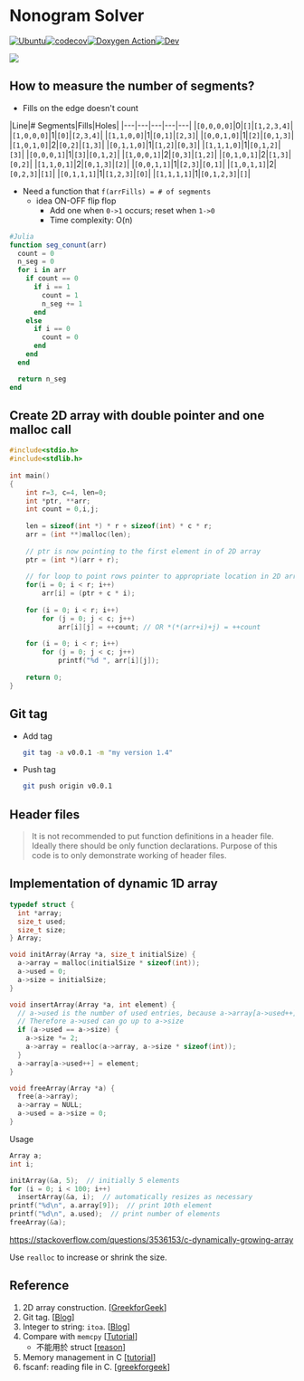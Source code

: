 # Nonogram Solver

[![Ubuntu](https://github.com/stevengogogo/NonogramSolver/actions/workflows/ci.yml/badge.svg)](https://github.com/stevengogogo/NonogramSolver/actions/workflows/ci.yml)[![codecov](https://codecov.io/gh/stevengogogo/NonogramSolver/branch/main/graph/badge.svg?token=5F6B6C9M1K)](https://codecov.io/gh/stevengogogo/NonogramSolver)[![Doxygen Action](https://github.com/stevengogogo/NonogramSolver/actions/workflows/doc.yml/badge.svg)](https://github.com/stevengogogo/NonogramSolver/actions/workflows/doc.yml)[![Dev](https://img.shields.io/badge/docs-dev-blue.svg)](https://stevengogogo.github.io/NonogramSolver/)


![](https://user-images.githubusercontent.com/29009898/110197098-19e2aa00-7e84-11eb-8e0c-396e6a0056a3.png)


## How to measure the number of segments?

- Fills on the edge doesn't count

|Line|# Segments|Fills|Holes|
|---|---|---|---|---|
|`[0,0,0,0]`|0|`[]`|`[1,2,3,4]`|
|`[1,0,0,0]`|1|`[0]`|`[2,3,4]`|
|`[1,1,0,0]`|1|`[0,1]`|`[2,3]`|
|`[0,0,1,0]`|1|`[2]`|`[0,1,3]`|
|`[1,0,1,0]`|2|`[0,2]`|`[1,3]`|
|`[0,1,1,0]`|1|`[1,2]`|`[0,3]`|
|`[1,1,1,0]`|1|`[0,1,2]`|`[3]`|
|`[0,0,0,1]`|1|`[3]`|`[0,1,2]`|
|`[1,0,0,1]`|2|`[0,3]`|`[1,2]`|
|`[0,1,0,1]`|2|`[1,3]`|`[0,2]`|
|`[1,1,0,1]`|2|`[0,1,3]`|`[2]`|
|`[0,0,1,1]`|1|`[2,3]`|`[0,1]`|
|`[1,0,1,1]`|2|`[0,2,3]`|`[1]`|
|`[0,1,1,1]`|1|`[1,2,3]`|`[0]`|
|`[1,1,1,1]`|1|`[0,1,2,3]`|`[]`|

- Need a function that `f(arrFills) = # of segments`
  - idea ON-OFF flip flop
    - Add one when `0->1` occurs; reset when `1->0`
    - Time complexity: O(n)

```julia
#Julia
function seg_conunt(arr)
  count = 0 
  n_seg = 0
  for i in arr
    if count == 0
      if i == 1
        count = 1
        n_seg += 1
      end
    else
      if i == 0
        count = 0
      end
    end
  end

  return n_seg
end
```

## Create 2D array with double pointer and one malloc call

```c
#include<stdio.h> 
#include<stdlib.h> 
  
int main() 
{ 
    int r=3, c=4, len=0; 
    int *ptr, **arr; 
    int count = 0,i,j; 
  
    len = sizeof(int *) * r + sizeof(int) * c * r; 
    arr = (int **)malloc(len); 
  
    // ptr is now pointing to the first element in of 2D array 
    ptr = (int *)(arr + r); 
  
    // for loop to point rows pointer to appropriate location in 2D array 
    for(i = 0; i < r; i++) 
        arr[i] = (ptr + c * i); 
  
    for (i = 0; i < r; i++) 
        for (j = 0; j < c; j++) 
            arr[i][j] = ++count; // OR *(*(arr+i)+j) = ++count 
  
    for (i = 0; i < r; i++) 
        for (j = 0; j < c; j++) 
            printf("%d ", arr[i][j]); 
  
    return 0; 
} 
```

## Git tag

- Add tag
    ```sh
    git tag -a v0.0.1 -m "my version 1.4"
    ```
- Push tag
    ```sh
    git push origin v0.0.1
    ```

## Header files
> It is not recommended to put function definitions in a header file. Ideally there should be only function declarations. Purpose of this code is to only demonstrate working of header files. 

## Implementation of dynamic 1D array

```c
typedef struct {
  int *array;
  size_t used;
  size_t size;
} Array;

void initArray(Array *a, size_t initialSize) {
  a->array = malloc(initialSize * sizeof(int));
  a->used = 0;
  a->size = initialSize;
}

void insertArray(Array *a, int element) {
  // a->used is the number of used entries, because a->array[a->used++] updates a->used only *after* the array has been accessed.
  // Therefore a->used can go up to a->size 
  if (a->used == a->size) {
    a->size *= 2;
    a->array = realloc(a->array, a->size * sizeof(int));
  }
  a->array[a->used++] = element;
}

void freeArray(Array *a) {
  free(a->array);
  a->array = NULL;
  a->used = a->size = 0;
}
```

Usage

```c
Array a;
int i;

initArray(&a, 5);  // initially 5 elements
for (i = 0; i < 100; i++)
  insertArray(&a, i);  // automatically resizes as necessary
printf("%d\n", a.array[9]);  // print 10th element
printf("%d\n", a.used);  // print number of elements
freeArray(&a);
```
https://stackoverflow.com/questions/3536153/c-dynamically-growing-array

Use `realloc` to increase or shrink the size.

## Reference
1. 2D array construction. [[GreekforGeek](https://www.geeksforgeeks.org/dynamically-allocate-2d-array-c/)]
2. Git tag. [[Blog](https://git-scm.com/book/zh-tw/v2/Git-%E5%9F%BA%E7%A4%8E-%E6%A8%99%E7%B1%A4)]
3. Integer to string: `itoa`. [[Blog](https://www.cnblogs.com/oomusou/archive/2007/01/06/613413.html)]
4. Compare with `memcpy` [[Tutorial](http://tw.gitbook.net/c_standard_library/c_function_memcmp.html)]
    - 不能用於 struct [[reason](https://stackoverflow.com/questions/141720/how-do-you-compare-structs-for-equality-in-c)]
6. Memory management in C [[tutorial](https://www.guru99.com/c-dynamic-memory-allocation.html#5)]
7. fscanf: reading file in C. [[greekforgeek](https://www.geeksforgeeks.org/scanf-and-fscanf-in-c-simple-yet-poweful/)]